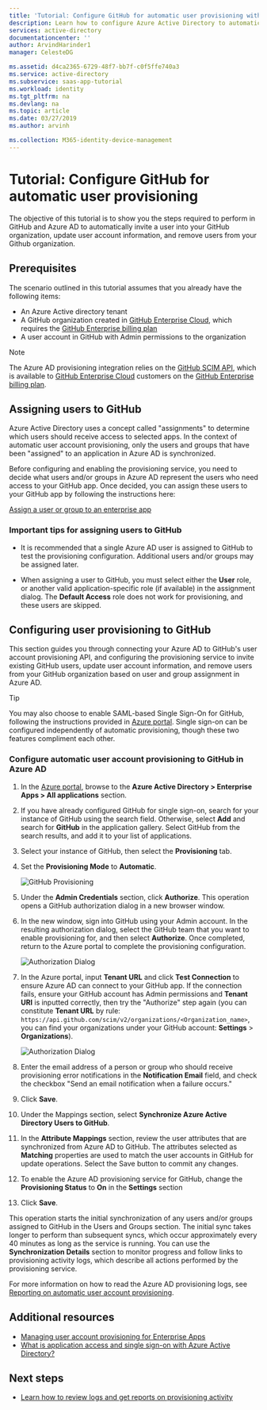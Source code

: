 ```yaml
---
title: 'Tutorial: Configure GitHub for automatic user provisioning with Azure Active Directory | Microsoft Docs'
description: Learn how to configure Azure Active Directory to automatically provision and de-provision user accounts to GitHub.
services: active-directory
documentationcenter: ''
author: ArvindHarinder1
manager: CelesteDG

ms.assetid: d4ca2365-6729-48f7-bb7f-c0f5ffe740a3
ms.service: active-directory
ms.subservice: saas-app-tutorial
ms.workload: identity
ms.tgt_pltfrm: na
ms.devlang: na
ms.topic: article
ms.date: 03/27/2019
ms.author: arvinh

ms.collection: M365-identity-device-management
---
```

# Tutorial: Configure GitHub for automatic user provisioning

The objective of this tutorial is to show you the steps required to perform in GitHub and Azure AD to automatically invite a user into your GitHub organization, update user account information, and remove users from your Github organization.  

## Prerequisites

The scenario outlined in this tutorial assumes that you already have the following items:

* An Azure Active directory tenant
* A GitHub organization created in [GitHub Enterprise Cloud](https://help.github.com/articles/github-s-products/#github-enterprise), which requires the [GitHub Enterprise billing plan](https://help.github.com/articles/github-s-billing-plans/#billing-plans-for-organizations)
* A user account in GitHub with Admin permissions to the organization

> [!NOTE]
> The Azure AD provisioning integration relies on the [GitHub SCIM API](https://developer.github.com/v3/scim/), which is available to [GitHub Enterprise Cloud](https://help.github.com/articles/github-s-products/#github-enterprise) customers on the [GitHub Enterprise billing plan](https://help.github.com/articles/github-s-billing-plans/#billing-plans-for-organizations).

## Assigning users to GitHub

Azure Active Directory uses a concept called "assignments" to determine which users should receive access to selected apps. In the context of automatic user account provisioning, only the users and groups that have been "assigned" to an application in Azure AD is synchronized. 

Before configuring and enabling the provisioning service, you need to decide what users and/or groups in Azure AD represent the users who need access to your GitHub app. Once decided, you can assign these users to your GitHub app by following the instructions here:

[Assign a user or group to an enterprise app](../manage-apps/assign-user-or-group-access-portal.md)

### Important tips for assigning users to GitHub

* It is recommended that a single Azure AD user is assigned to GitHub to test the provisioning configuration. Additional users and/or groups may be assigned later.

* When assigning a user to GitHub, you must select either the **User** role, or another valid application-specific role (if available) in the assignment dialog. The **Default Access** role does not work for provisioning, and these users are skipped.

## Configuring user provisioning to GitHub

This section guides you through connecting your Azure AD to GitHub's user account provisioning API, and configuring the provisioning service to  invite existing GitHub users, update user account information, and remove users from your GitHub organization based on user and group assignment in Azure AD. 

> [!TIP]
> You may also choose to enable SAML-based Single Sign-On for GitHub, following the instructions provided in [Azure portal](https://portal.azure.com). Single sign-on can be configured independently of automatic provisioning, though these two features compliment each other.

### Configure automatic user account provisioning to GitHub in Azure AD

1. In the [Azure portal](https://portal.azure.com), browse to the **Azure Active Directory > Enterprise Apps > All applications**  section.

2. If you have already configured GitHub for single sign-on, search for your instance of GitHub using the search field. Otherwise, select **Add** and search for **GitHub** in the application gallery. Select GitHub from the search results, and add it to your list of applications.

3. Select your instance of GitHub, then select the **Provisioning** tab.

4. Set the **Provisioning Mode** to **Automatic**.

	![GitHub Provisioning](./media/github-provisioning-tutorial/GitHub1.png)

5. Under the **Admin Credentials** section, click **Authorize**. This operation opens a GitHub authorization dialog in a new browser window. 

6. In the new window, sign into GitHub using your Admin account. In the resulting authorization dialog, select the GitHub team that you want to enable provisioning for, and then select **Authorize**. Once completed, return to the Azure portal to complete the provisioning configuration.

	![Authorization Dialog](./media/github-provisioning-tutorial/GitHub2.png)

7. In the Azure portal, input **Tenant URL** and click **Test Connection** to ensure Azure AD can connect to your GitHub app. If the connection fails, ensure your GitHub account has Admin permissions and **Tenant URl** is inputted correctly, then try the "Authorize" step again (you can constitute **Tenant URL** by rule: `https://api.github.com/scim/v2/organizations/<Organization_name>`, you can find your organizations under your GitHub account: **Settings** > **Organizations**).

	![Authorization Dialog](./media/github-provisioning-tutorial/GitHub3.png)

8. Enter the email address of a person or group who should receive provisioning error notifications in the **Notification Email** field, and check the checkbox "Send an email notification when a failure occurs."

9. Click **Save**.

10. Under the Mappings section, select **Synchronize Azure Active Directory Users to GitHub**.

11. In the **Attribute Mappings** section, review the user attributes that are synchronized from Azure AD to GitHub. The attributes selected as **Matching** properties are used to match the user accounts in GitHub for update operations. Select the Save button to commit any changes.

12. To enable the Azure AD provisioning service for GitHub, change the **Provisioning Status** to **On** in the **Settings** section

13. Click **Save**.

This operation starts the initial synchronization of any users and/or groups assigned to GitHub in the Users and Groups section. The initial sync takes longer to perform than subsequent syncs, which occur approximately every 40 minutes as long as the service is running. You can use the **Synchronization Details** section to monitor progress and follow links to provisioning activity logs, which describe all actions performed by the provisioning service.

For more information on how to read the Azure AD provisioning logs, see [Reporting on automatic user account provisioning](../manage-apps/check-status-user-account-provisioning.md).

## Additional resources

* [Managing user account provisioning for Enterprise Apps](../manage-apps/configure-automatic-user-provisioning-portal.md)
* [What is application access and single sign-on with Azure Active Directory?](../manage-apps/what-is-single-sign-on.md)

## Next steps

* [Learn how to review logs and get reports on provisioning activity](../manage-apps/check-status-user-account-provisioning.md)
